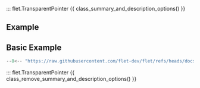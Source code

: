 ::: flet.TransparentPointer
{{ class_summary_and_description_options() }}

## Example

## Basic Example

```python
--8<-- "https://raw.githubusercontent.com/flet-dev/flet/refs/heads/docs/sdk/python/examples/controls/transparent-pointer/basic.py"
```

::: flet.TransparentPointer
{{ class_remove_summary_and_description_options() }}
